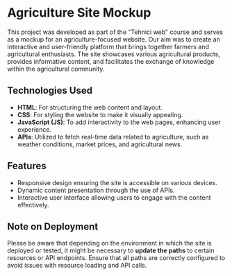 # Agriculture Site Mockup

This project was developed as part of the "Tehnici web" course and serves as a mockup for an agriculture-focused website. Our aim was to create an interactive and user-friendly platform that brings together farmers and agricultural enthusiasts. The site showcases various agricultural products, provides informative content, and facilitates the exchange of knowledge within the agricultural community.

## Technologies Used

- **HTML**: For structuring the web content and layout.
- **CSS**: For styling the website to make it visually appealing.
- **JavaScript (JS)**: To add interactivity to the web pages, enhancing user experience.
- **APIs**: Utilized to fetch real-time data related to agriculture, such as weather conditions, market prices, and agricultural news.

## Features

- Responsive design ensuring the site is accessible on various devices.
- Dynamic content presentation through the use of APIs.
- Interactive user interface allowing users to engage with the content effectively.

## Note on Deployment

Please be aware that depending on the environment in which the site is deployed or tested, it might be necessary to **update the paths** to certain resources or API endpoints. Ensure that all paths are correctly configured to avoid issues with resource loading and API calls.
